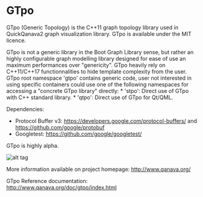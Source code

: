 # GTpo

GTpo (Generic Topology) is the C++11 graph topology library used in QuickQanava2 graph visualization library. GTpo is available under the 
MIT licence.

GTpo is not a generic library in the Boot Graph Library sense, but rather an highly configurable graph modelling library designed for
ease of use an maximum performances over "genericity". GTpo heavily rely on C++11/C++17 functionnalities to hide template complexity from the user. GTpo
root namespace 'gtpo' contains generic code, user not interested in using specific containers could use one of the following namespaces for accessing a 
"concrete GTpo library" directly:
	* 'stpo': Direct use of GTpo with C++ standard library.
	* 'qtpo': Direct use of GTpo for Qt/QML.

Dependencies:
* Protocol Buffer v3: https://developers.google.com/protocol-buffers/ and https://github.com/google/protobuf
* Googletest: https://github.com/google/googletest/

GTpo is highly alpha.

![alt tag](http://www.qanava.org/wp-content/uploads/2015/07/20150719_NP_Quick_Qanava_test-1024x787.png)

More information available on project homepage: http://www.qanava.org/

GTpo Reference documentation: http://www.qanava.org/doc/gtpo/index.html
